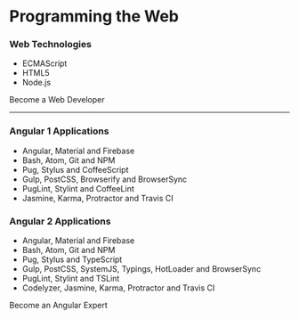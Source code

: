 # Programming the Web

### Web Technologies
* ECMAScript
* HTML5
* Node.js

Become a Web Developer

***

### Angular 1 Applications
* Angular, Material and Firebase
* Bash, Atom, Git and NPM
* Pug, Stylus and CoffeeScript
* Gulp, PostCSS, Browserify and BrowserSync
* PugLint, Stylint and CoffeeLint
* Jasmine, Karma, Protractor and Travis CI

### Angular 2 Applications
* Angular, Material and Firebase
* Bash, Atom, Git and NPM
* Pug, Stylus and TypeScript
* Gulp, PostCSS, SystemJS, Typings, HotLoader and BrowserSync
* PugLint, Stylint and TSLint
* Codelyzer, Jasmine, Karma, Protractor and Travis CI

Become an Angular Expert
